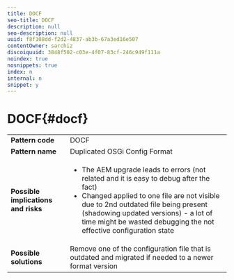 ```yaml
---
title: DOCF
seo-title: DOCF
description: null
seo-description: null
uuid: f8f108dd-f2d2-4837-ab3b-67a3ed16e507
contentOwner: sarchiz
discoiquuid: 3848f502-c03e-4f07-83cf-246c949f111a
noindex: true
nosnippets: true
index: n
internal: n
snippet: y
---
```


# DOCF{#docf}

<table>
 <tbody>
  <tr>
   <td><strong>Pattern code</strong></td>
   <td>DOCF</td>
  </tr>
  <tr>
   <td><strong>Pattern name</strong></td>
   <td>Duplicated OSGi Config Format</td>
  </tr>
  <tr>
   <td><strong>Possible implications and risks</strong></td>
   <td>
    <ul>
     <li> The AEM upgrade leads to errors (not related and it is easy to debug after the fact)<br /> </li>
     <li>Changed applied to one file are not visible due to 2nd outdated file being present (shadowing updated versions) - a lot of time might be wasted debugging the not effective configuration state</li>
    </ul> </td>
  </tr>
  <tr>
   <td><strong>Possible solutions</strong></td>
   <td>Remove one of the configuration file that is outdated and migrated if needed to a newer format version</td>
  </tr>
 </tbody>
</table>

